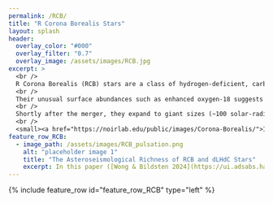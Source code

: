 ```yaml
---
permalink: /RCB/
title: "R Corona Borealis Stars"
layout: splash
header:
  overlay_color: "#000"
  overlay_filter: "0.7"
  overlay_image: /assets/images/RCB.jpg
excerpt: >
  <br />
  R Corona Borealis (RCB) stars are a class of hydrogen-deficient, carbon-rich stars. <br />
  <br />
  Their unusual surface abundances such as enhanced oxygen-18 suggests they originate from mergers between a carbon-oxygen white dwarf and a helium white dwarf. <br />
  <br />
  Shortly after the merger, they expand to giant sizes (~100 solar-radii) and undergo helium shell burning for ~10,000 years. <br />
  <br />
  <small><a href="https://noirlab.edu/public/images/Corona-Borealis/">Image courtesy of NOIRLab/AURA/NSF/P. Marenfeld</a></small>
feature_row_RCB:
  - image_path: /assets/images/RCB_pulsation.png
    alt: "placeholder image 1"
    title: "The Asteroseismological Richness of RCB and dLHdC Stars"
    excerpt: In this paper ([Wong & Bildsten 2024](https://ui.adsabs.harvard.edu/abs/2024ApJ...962...20W/abstract)), we combine MESA stellar modeling and the GYRE pulsation code to investigate the pulsation properties of RCB stars. We suggest that the semiregular, 30 - 100 day variability of RCB stars could be solar-like oscillations, which are stochastically excited by surface convection. We extend the well-known phenomenology of solar-like oscillations to RCB stars and find reasonable agreement in the peak oscillation frequency and amplitudes. 
---
```


{% include feature_row id="feature_row_RCB" type="left" %}




